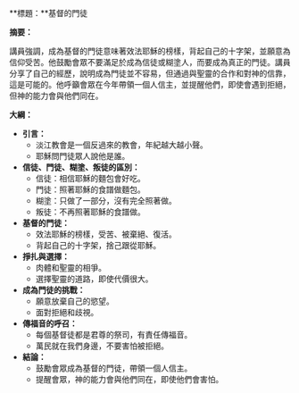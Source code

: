 **標題：**基督的門徒

**摘要：**

講員強調，成為基督的門徒意味著效法耶穌的榜樣，背起自己的十字架，並願意為信仰受苦。他鼓勵會眾不要滿足於成為信徒或糊塗人，而要成為真正的門徒。講員分享了自己的經歷，說明成為門徒並不容易，但通過與聖靈的合作和對神的信靠，這是可能的。他呼籲會眾在今年帶領一個人信主，並提醒他們，即使會遇到拒絕，但神的能力會與他們同在。

**大綱：**

* **引言：**
    * 淡江教會是一個反過來的教會，年紀越大越小聲。
    * 耶穌問門徒眾人說他是誰。
* **信徒、門徒、糊塗、叛徒的區別：**
    * 信徒：相信耶穌的麵包會好吃。
    * 門徒：照著耶穌的食譜做麵包。
    * 糊塗：只做了一部分，沒有完全照著做。
    * 叛徒：不再照著耶穌的食譜做。
* **基督的門徒：**
    * 效法耶穌的榜樣，受苦、被棄絕、復活。
    * 背起自己的十字架，捨己跟從耶穌。
* **掙扎與選擇：**
    * 肉體和聖靈的相爭。
    * 選擇聖靈的道路，即使代價很大。
* **成為門徒的挑戰：**
    * 願意放棄自己的慾望。
    * 面對拒絕和歧視。
* **傳福音的呼召：**
    * 每個基督徒都是君尊的祭司，有責任傳福音。
    * 萬民就在我們身邊，不要害怕被拒絕。
* **結論：**
    * 鼓勵會眾成為基督的門徒，帶領一個人信主。
    * 提醒會眾，神的能力會與他們同在，即使他們會害怕。
